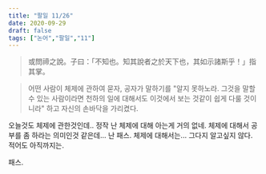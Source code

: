 ```yaml
---
title: "팔일 11/26"
date: 2020-09-29
draft: false
tags: ["논어","팔일","11"]
---
```


> 或問禘之說。子曰：「不知也。知其說者之於天下也，其如示諸斯乎！」指其掌。

> 어떤 사람이 체제에 관하여 묻자, 공자가 말하기를
> "알지 못하노라. 그것을 말할 수 있는 사람이라면
> 천하의 일에 대해서도 이것에서 보는 것같이 쉽게 다룰 것이니라"
> 하고 자신의 손바닥을 가리켰다.

오늘것도 체제에 관한것인데.. 정작 난 체제에 대해 아는게 거의 없네.
체제에 대해서 공부를 좀 하라는 의미인것 같은데... 난 패스.
체제에 대해서는... 그다지 알고싶지 않다. 적어도 아직까지는.

패스.


